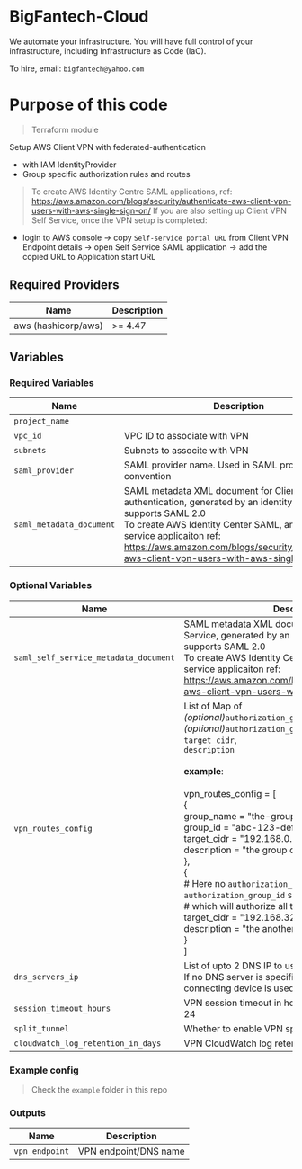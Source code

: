 # BigFantech-Cloud

We automate your infrastructure.
You will have full control of your infrastructure, including Infrastructure as Code (IaC).

To hire, email: `bigfantech@yahoo.com`

# Purpose of this code

> Terraform module

Setup AWS Client VPN with federated-authentication
  - with IAM IdentityProvider
  - Group specific authorization rules and routes

> To create AWS Identity Centre SAML applications, ref: https://aws.amazon.com/blogs/security/authenticate-aws-client-vpn-users-with-aws-single-sign-on/ 
If you are also setting up Client VPN Self Service, once the VPN setup is completed:
  - login to AWS console -> copy `Self-service portal URL` from Client VPN Endpoint details -> open Self Service SAML application -> add the copied URL to Application start URL

## Required Providers

| Name                | Description |
| ------------------- | ----------- |
| aws (hashicorp/aws) | >= 4.47     |

## Variables

### Required Variables

| Name                | Description                                                  | type | Default |
| ------------------- | ------------------------------------------------------------ | ---- | ------- |
| `project_name`      |                                                                                                                 | string      |         |
| `vpc_id`            | VPC ID to associate with VPN                                                                                       | string    |         |
| `subnets`           | Subnets to associte with VPN                                                                                    | list(string)       |         |
| `saml_provider`     | SAML provider name. Used in SAML provider naming convention                                                      | string      |         |
| `saml_metadata_document`           | SAML metadata XML document for Client VPN authentication, generated by an identity provider that supports SAML 2.0<br>To create AWS Identity Center SAML, and SAML self service applicaiton ref: https://aws.amazon.com/blogs/security/authenticate-aws-client-vpn-users-with-aws-single-sign-on/                                                                                     | string     |         |

### Optional Variables

| Name                | Description                                                  | type | Default |
| ------------------- | ------------------------------------------------------------ | ---- | ------- |
| `saml_self_service_metadata_document` | SAML metadata XML document for Client VPN Self Service, generated by an identity provider that supports SAML 2.0<br>To create AWS Identity Center SAML, and SAML self service applicaiton ref: https://aws.amazon.com/blogs/security/authenticate-aws-client-vpn-users-with-aws-single-sign-on/ | string | null |
| `vpn_routes_config`     | List of Map of<br> *(optional)*`authorization_group_name`,<br> *(optional)*`authorization_group_id`,<br> `target_cidr`,<br> `description`<br><br>**example**:<br><br>vpn_routes_config  = [<br>{<br>group_name  = "the-group"<br>group_id    = "abc-123-def"<br>target_cidr = "192.168.0.0/18"<br>description = "the group description"<br>},<br>{<br># Here no `authorization_group_name`, `authorization_group_id` specified<br># which will authorize all the groups to the target<br>target_cidr = "192.168.32.0/18"<br>description = "the another group description"<br>}<br>] | list(object({<br>    authorization_group_name = optional(string)<br>    authorization_group_id   = optional(string)<br>    target_cidr              = string<br>    description              = string<br>})) |  []      |
| `dns_servers_ip`     | List of upto 2 DNS IP to use for DNS resoulution<br>If no DNS server is specified, the DNS address of the connecting device is used                                                         | list(string) |    null     |
| `session_timeout_hours`     | VPN session timeout in hours. Valid values: 8, 10, 12, 24                                                           | number |  8       |
| `split_tunnel` | Whether to enable VPN split tunnel                    | bool      |      false   |
| `cloudwatch_log_retention_in_days`     | VPN CloudWatch log retention in days                                                 | number  |    90     |

### Example config

> Check the `example` folder in this repo

### Outputs

| Name                       | Description                            |
| ---------------------------| -------------------------------------- |
| `vpn_endpoint`             | VPN endpoint/DNS name                  |
